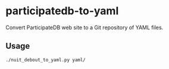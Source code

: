 # participatedb-to-yaml

Convert ParticipateDB web site to a Git repository of YAML files.


## Usage

```bash
./nuit_debout_to_yaml.py yaml/
```
